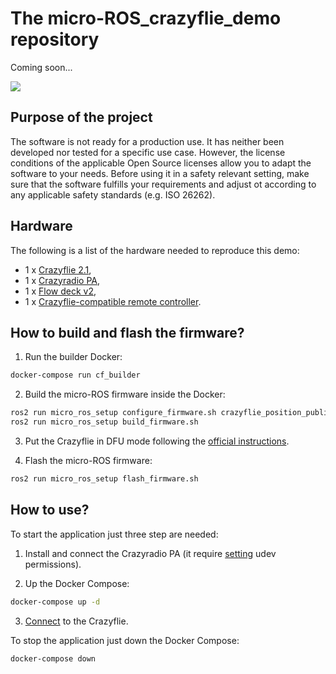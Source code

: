 # The micro-ROS_crazyflie_demo repository

Coming soon...

![](http://www.plantuml.com/plantuml/proxy?cache=no&src=https://raw.githubusercontent.com/micro-ROS/micro-ROS_crazyflie_demo/master/assets/diagrams/architecture.puml)

## Purpose of the project

The software is not ready for a production use.
It has neither been developed nor tested for a specific use case.
However, the license conditions of the applicable Open Source licenses allow you to adapt the software to your needs.
Before using it in a safety relevant setting, make sure that the software fulfills your requirements and adjust ot according to any applicable safety standards (e.g. ISO 26262).

## Hardware

The following is a list of the hardware needed to reproduce this demo:

* 1 x [Crazyflie 2.1](https://www.bitcraze.io/crazyflie-2-1/),
* 1 x [Crazyradio PA](https://www.bitcraze.io/crazyradio-pa/),
* 1 x [Flow deck v2](https://www.bitcraze.io/flow-deck-v2/),
* 1 x [Crazyflie-compatible remote controller](https://www.bitcraze.io/docs/crazyflie-clients-python/master/inputdevices/).

## How to build and flash the firmware?

1. Run the builder Docker:
```bash
docker-compose run cf_builder
```

2. Build the micro-ROS firmware inside the Docker:
```bash
ros2 run micro_ros_setup configure_firmware.sh crazyflie_position_publisher
ros2 run micro_ros_setup build_firmware.sh
```

3. Put the Crazyflie in DFU mode following the [official instructions](https://www.bitcraze.io/documentation/repository/crazyflie-firmware/master/building-and-flashing/dfu/).

4. Flash the micro-ROS firmware:
```bash
ros2 run micro_ros_setup flash_firmware.sh
```

## How to use?

To start the application just three step are needed:

1. Install and connect the Crazyradio PA (it require [setting](https://github.com/bitcraze/crazyflie-lib-python#platform-notes) udev permissions).

2. Up the Docker Compose:

```bash
docker-compose up -d
```
3. [Connect](https://www.bitcraze.io/documentation/tutorials/getting-started-with-crazyflie-2-x/#config-client) to the Crazyflie.

To stop the application just down the Docker Compose:

```bash
docker-compose down
```